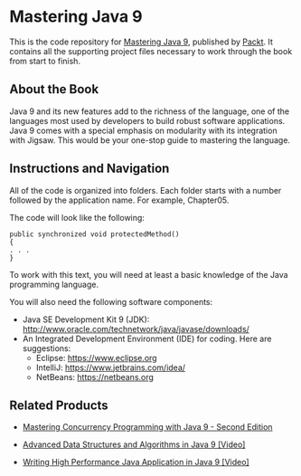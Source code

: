 # Mastering Java 9
This is the code repository for [Mastering Java 9](https://www.packtpub.com/application-development/mastering-java-9?utm_source=github&utm_medium=repository&utm_campaign=9781786468734), published by [Packt](https://www.packtpub.com/?utm_source=github). It contains all the supporting project files necessary to work through the book from start to finish.
## About the Book
Java 9 and its new features add to the richness of the language, one of the languages most used by developers to build robust software applications. Java 9 comes with a special emphasis on modularity with its integration with Jigsaw. This would be your one-stop guide to mastering the language.
## Instructions and Navigation
All of the code is organized into folders. Each folder starts with a number followed by the application name. For example, Chapter05.



The code will look like the following:
```
public synchronized void protectedMethod()
{
. . .
}
```

To work with this text, you will need at least a basic knowledge of the Java programming
language.

You will also need the following software components:

* Java SE Development Kit 9 (JDK): http://www.oracle.com/technetwork/java/javase/downloads/
* An Integrated Development Environment (IDE) for coding. Here are suggestions:
    * Eclipse: https://www.eclipse.org
    * IntelliJ: https://www.jetbrains.com/idea/
    * NetBeans: https://netbeans.org

## Related Products
* [Mastering Concurrency Programming with Java 9 - Second Edition](https://www.packtpub.com/application-development/mastering-concurrency-programming-java-9-second-edition?utm_source=github&utm_medium=repository&utm_campaign=9781785887949)

* [Advanced Data Structures and Algorithms in Java 9 [Video]](https://www.packtpub.com/application-development/advanced-data-structures-and-algorithms-java-9-video?utm_source=github&utm_medium=repository&utm_campaign=9781788624213)

* [Writing High Performance Java Application in Java 9 [Video]](https://www.packtpub.com/application-development/writing-high-performance-java-application-java-9-video?utm_source=github&utm_medium=repository&utm_campaign=9781788474993)


